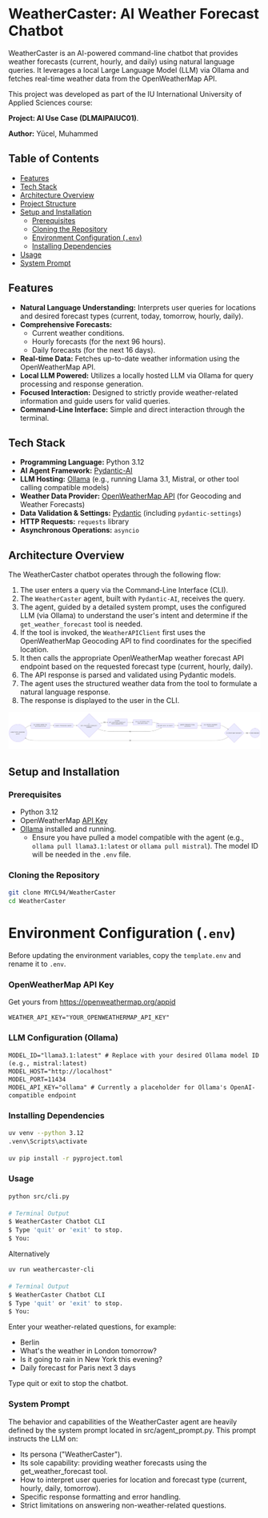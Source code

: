 # WeatherCaster: AI Weather Forecast Chatbot

WeatherCaster is an AI-powered command-line chatbot that provides weather forecasts (current, hourly, and daily) using natural language queries. It leverages a local Large Language Model (LLM) via Ollama and fetches real-time weather data from the OpenWeatherMap API.

This project was developed as part of the IU International University of Applied Sciences course: 

**Project: AI Use Case (DLMAIPAIUC01)**.

**Author:** Yücel, Muhammed

## Table of Contents

- [Features](#features)
- [Tech Stack](#tech-stack)
- [Architecture Overview](#architecture-overview)
- [Project Structure](#project-structure)
- [Setup and Installation](#setup-and-installation)
  - [Prerequisites](#prerequisites)
  - [Cloning the Repository](#cloning-the-repository)
  - [Environment Configuration (`.env`)](#environment-configuration-env)
  - [Installing Dependencies](#installing-dependencies)
- [Usage](#usage)
- [System Prompt](#system-prompt)

## Features

- **Natural Language Understanding:** Interprets user queries for locations and desired forecast types (current, today, tomorrow, hourly, daily).
- **Comprehensive Forecasts:**
    - Current weather conditions.
    - Hourly forecasts (for the next 96 hours).
    - Daily forecasts (for the next 16 days).
- **Real-time Data:** Fetches up-to-date weather information using the OpenWeatherMap API.
- **Local LLM Powered:** Utilizes a locally hosted LLM via Ollama for query processing and response generation.
- **Focused Interaction:** Designed to strictly provide weather-related information and guide users for valid queries.
- **Command-Line Interface:** Simple and direct interaction through the terminal.

## Tech Stack

- **Programming Language:** Python 3.12
- **AI Agent Framework:** [Pydantic-AI](https://github.com/jxnl/pydantic-ai)
- **LLM Hosting:** [Ollama](https://ollama.com) (e.g., running Llama 3.1, Mistral, or other tool calling compatible models)
- **Weather Data Provider:** [OpenWeatherMap API](https://openweathermap.org/api) (for Geocoding and Weather Forecasts)
- **Data Validation & Settings:** [Pydantic](https://docs.pydantic.dev/) (including `pydantic-settings`)
- **HTTP Requests:** `requests` library
- **Asynchronous Operations:** `asyncio`

## Architecture Overview

The WeatherCaster chatbot operates through the following flow:
1.  The user enters a query via the Command-Line Interface (CLI).
2.  The `WeatherCaster` agent, built with `Pydantic-AI`, receives the query.
3.  The agent, guided by a detailed system prompt, uses the configured LLM (via Ollama) to understand the user's intent and determine if the `get_weather_forecast` tool is needed.
4.  If the tool is invoked, the `WeatherAPIClient` first uses the OpenWeatherMap Geocoding API to find coordinates for the specified location.
5.  It then calls the appropriate OpenWeatherMap weather forecast API endpoint based on the requested forecast type (current, hourly, daily).
6.  The API response is parsed and validated using Pydantic models.
7.  The agent uses the structured weather data from the tool to formulate a natural language response.
8.  The response is displayed to the user in the CLI.

![User Interaction Flow](assets/User_Interaction_Flow.png)


## Setup and Installation

### Prerequisites

- Python 3.12
- OpenWeatherMap [API Key](https://openweathermap.org/appid)
- [Ollama](https://ollama.com/download) installed and running.
  - Ensure you have pulled a model compatible with the agent (e.g., `ollama pull llama3.1:latest` or `ollama pull mistral`). The model ID will be needed in the `.env` file.

### Cloning the Repository

```bash
git clone MYCL94/WeatherCaster
cd WeatherCaster
```

# Environment Configuration (`.env`)

Before updating the environment variables, copy the `template.env` and rename it to `.env`.

### OpenWeatherMap API Key 
Get yours from https://openweathermap.org/appid
```
WEATHER_API_KEY="YOUR_OPENWEATHERMAP_API_KEY"
``` 

### LLM Configuration (Ollama)
```
MODEL_ID="llama3.1:latest" # Replace with your desired Ollama model ID (e.g., mistral:latest)
MODEL_HOST="http://localhost"
MODEL_PORT=11434
MODEL_API_KEY="ollama" # Currently a placeholder for Ollama's OpenAI-compatible endpoint
```

### Installing Dependencies

```bash
uv venv --python 3.12
.venv\Scripts\activate

uv pip install -r pyproject.toml
```

### Usage
```bash
python src/cli.py

# Terminal Output
$ WeatherCaster Chatbot CLI
$ Type 'quit' or 'exit' to stop.
$ You:
```

Alternatively

```bash
uv run weathercaster-cli

# Terminal Output
$ WeatherCaster Chatbot CLI
$ Type 'quit' or 'exit' to stop.
$ You:
```

Enter your weather-related questions, for example:

* Berlin
* What's the weather in London tomorrow?
* Is it going to rain in New York this evening?
* Daily forecast for Paris next 3 days

Type quit or exit to stop the chatbot.

### System Prompt

The behavior and capabilities of the WeatherCaster agent are heavily defined by the system prompt located in src/agent_prompt.py. This prompt instructs the LLM on:

* Its persona ("WeatherCaster").
* Its sole capability: providing weather forecasts using the get_weather_forecast tool.
* How to interpret user queries for location and forecast type (current, hourly, daily, tomorrow).
* Specific response formatting and error handling.
* Strict limitations on answering non-weather-related questions.